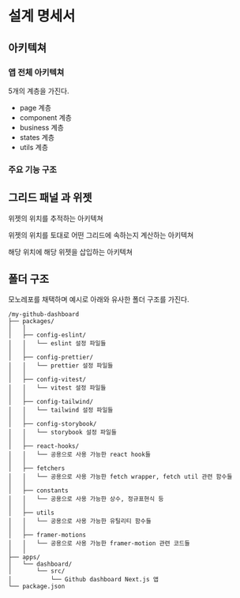 # 설계 명세서

## 아키텍쳐

### 앱 전체 아키텍쳐

5개의 계층을 가진다.

- page 계층
- component 계층
- business 계층
- states 계층
- utils 계층

### 주요 기능 구조

## 그리드 패널 과 위젯

위젯의 위치를 추적하는 아키텍쳐

위젯의 위치를 토대로 어떤 그리드에 속하는지 계산하는 아키텍쳐

해당 위치에 해당 위젯을 삽입하는 아키텍쳐

## 폴더 구조

모노레포를 채택하며 예시로 아래와 유사한 폴더 구조를 가진다.

```text
/my-github-dashboard
├── packages/
│   │
│   ├── config-eslint/
│   │   └── eslint 설정 파일들
│   │
│   ├── config-prettier/
│   │   └── prettier 설정 파일들
│   │
│   ├── config-vitest/
│   │   └── vitest 설정 파일들
│   │
│   ├── config-tailwind/
│   │   └── tailwind 설정 파일들
│   │
│   ├── config-storybook/
│   │   └── storybook 설정 파일들
│   │
│   ├── react-hooks/
│   │   └── 공용으로 사용 가능한 react hook들
│   │
│   ├── fetchers
│   │   └── 공용으로 사용 가능한 fetch wrapper, fetch util 관련 함수들
│   │
│   ├── constants
│   │   └── 공용으로 사용 가능한 상수, 정규표현식 등
│   │
│   ├── utils
│   │   └── 공용으로 사용 가능한 유틸리티 함수들
│   │
│   ├── framer-motions
│   │   └── 공용으로 사용 가능한 framer-motion 관련 코드들
│   │
├── apps/
│   └── dashboard/
│       └── src/
│           └── Github dashboard Next.js 앱
└── package.json
```
